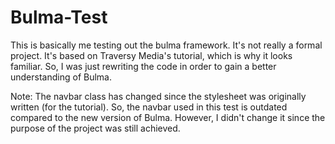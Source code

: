 # Bulma-Test
This is basically me testing out the bulma framework. It's not really a formal project. It's based on Traversy Media's tutorial, which is why it looks familiar. So, I was just rewriting the code in order to gain a better understanding of Bulma.

Note: The navbar class has changed since the stylesheet was originally written (for the tutorial). So, the navbar used in this test is outdated compared to the new version of Bulma. However, I didn't change it since the purpose of the project was still achieved.


